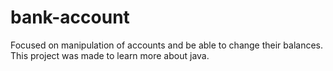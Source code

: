 # bank-account
Focused on manipulation of  accounts and be able to change their balances. This project was made to learn more about java.
